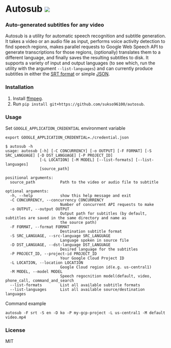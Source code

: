 # Autosub <a href="https://pypi.python.org/pypi/autosub"><img src="https://img.shields.io/pypi/v/autosub.svg"></img></a>
  
### Auto-generated subtitles for any video

Autosub is a utility for automatic speech recognition and subtitle generation. It takes a video or an audio file as input, performs voice activity detection to find speech regions, makes parallel requests to Google Web Speech API to generate transcriptions for those regions, (optionally) translates them to a different language, and finally saves the resulting subtitles to disk. It supports a variety of input and output languages (to see which, run the utility with the argument `--list-languages`) and can currently produce subtitles in either the [SRT format](https://en.wikipedia.org/wiki/SubRip) or simple [JSON](https://en.wikipedia.org/wiki/JSON).

### Installation

1. Install [ffmpeg](https://www.ffmpeg.org/).
2. Run `pip install git+https://github.com/sukso96100/autosub`.

### Usage
Set `GOOGLE_APPLICATION_CREDENTIAL` environment variable
```
export GOOGLE_APPLICATION_CREDENTIAL=./credential.json
```

```
$ autosub -h
usage: autosub [-h] [-C CONCURRENCY] [-o OUTPUT] [-F FORMAT] [-S SRC_LANGUAGE] [-D DST_LANGUAGE] [-P PROJECT_ID]
               [-L LOCATION] [-M MODEL] [--list-formats] [--list-languages]
               [source_path]

positional arguments:
  source_path           Path to the video or audio file to subtitle

optional arguments:
  -h, --help            show this help message and exit
  -C CONCURRENCY, --concurrency CONCURRENCY
                        Number of concurrent API requests to make
  -o OUTPUT, --output OUTPUT
                        Output path for subtitles (by default, subtitles are saved in the same directory and name as
                        the source path)
  -F FORMAT, --format FORMAT
                        Destination subtitle format
  -S SRC_LANGUAGE, --src-language SRC_LANGUAGE
                        Language spoken in source file
  -D DST_LANGUAGE, --dst-language DST_LANGUAGE
                        Desired language for the subtitles
  -P PROJECT_ID, --project-id PROJECT_ID
                        Your Google Cloud Project ID
  -L LOCATION, --location LOCATION
                        Google Cloud region id(e.g. us-central1)
  -M MODEL, --model MODEL
                        Speech regocnition model(default, video, phone_call, command_and_search
  --list-formats        List all available subtitle formats
  --list-languages      List all available source/destination languages
```
Command example
```
autosub -F srt -S en -D ko -P my-gcp-project -L us-central1 -M default video.mp4
```

### License

MIT
